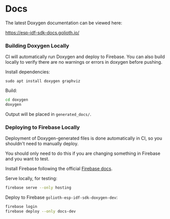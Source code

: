 # Docs

The latest Doxygen documentation can be viewed here:

https://esp-idf-sdk-docs.golioth.io/


### Building Doxygen Locally

CI will automatically run Doxygen and deploy to Firebase.
You can also build locally to verify there are no warnings or errors in doxygen before pushing.

Install dependencies:

```
sudo apt install doxygen graphviz
```

Build:

```sh
cd doxygen
doxygen
```

Output will be placed in `generated_docs/`.

### Deploying to Firebase Locally

Deployment of Doxygen-generated files is done automatically in CI, so you shouldn't need
to manually deploy.

You should only need to do this if you are changing something in Firebase and you want to test.

Install Firebase following the official [Firebase docs](https://firebase.google.com/docs/cli).

Serve locally, for testing:

```sh
firebase serve --only hosting
```

Deploy to Firebase `golioth-esp-idf-sdk-doxygen-dev`:

```sh
firebase login
firebase deploy --only docs-dev
```
